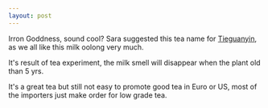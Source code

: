```yaml
---
layout: post
---
```

Irron Goddness, sound cool? Sara suggested this tea name for [Tieguanyin](http://en.wikipedia.org/wiki/Tieguanyin), as we all like this milk oolong very much.

It's result of tea experiment, the milk smell will disappear when the plant old than 5 yrs.

It's a great tea but still not easy to promote good tea in Euro or US, most of the importers just make order for low grade tea.
